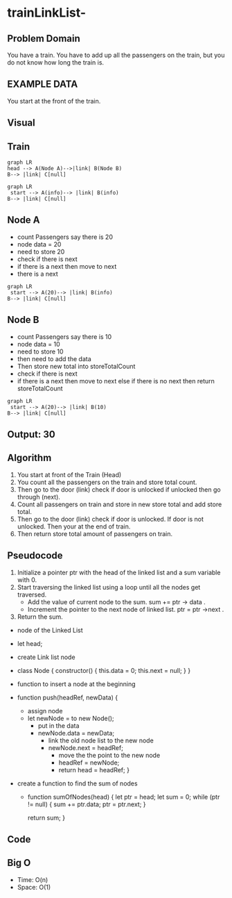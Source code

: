 # trainLinkList-

## Problem Domain

You have a train. You have to add up all the passengers on the train, but you do not know how long the train is.

## EXAMPLE DATA

You start at the front of the train.

## Visual

## Train

```mermaid
graph LR
head --> A(Node A)-->|link| B(Node B)
B--> |link| C[null]
```

```mermaid
graph LR
 start --> A(info)--> |link| B(info)
B--> |link| C[null]
```

## Node A

- count Passengers say there is 20
- node data = 20
- need to store 20
- check if there is next
- if there is a next then move to next
- there is a next

```mermaid
graph LR
 start --> A(20)--> |link| B(info)
B--> |link| C[null]
```

## Node B

- count Passengers say there is 10
- node data = 10
- need to store 10
- then need to add the data
- Then store new total into storeTotalCount
- check if there is next
- if there is a next then move to next else if there is no next then return storeTotalCount

```mermaid
graph LR
 start --> A(20)--> |link| B(10)
B--> |link| C[null]
```

## Output: 30

## Algorithm

1. You start at front of the Train (Head)
2. You count all the passengers on the train and store total count.
3. Then go to the door (link) check if door is unlocked if unlocked then go through (next).
4. Count all passengers on train and store in new store total and add store total.
5. Then go to the door (link) check if door is unlocked. If door is not unlocked. Then your at the end of train.
6. Then return store total amount of passengers on train.

## Pseudocode

1. Initialize a pointer ptr with the head of the linked list and a sum variable with 0.
2. Start traversing the linked list using a loop until all the nodes get traversed.
    - Add the value of current node to the sum. sum += ptr -> data .
    - Increment the pointer to the next node of linked list. ptr = ptr ->next .
3. Return the sum.

- node of the Linked List
- let head;
- create Link list node
- class Node {
  constructor() {
    this.data = 0;
    this.next = null;
  }
}
- function to insert a node at the beginning
- function push(headRef, newData) {
  - assign node
  - let newNode = to new Node();
    - put in the data
    - newNode.data = newData;
      - link the old node list to the new node
      - newNode.next = headRef;
        - move the the point to the new node
        - headRef = newNode;
        - return head = headRef;
}

- create a function to find the sum of nodes
  - function sumOfNodes(head) {
      let ptr = head;
        let sum = 0;
        while (ptr != null) {
          sum += ptr.data;
           ptr = ptr.next;
        }
  
    return sum;
    }

## Code

## Big O

- Time: O(n)
- Space: O(1)
